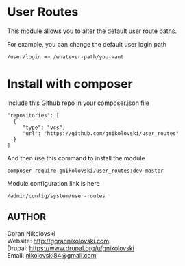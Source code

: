 # User Routes

This module allows you to alter the default user route paths.

For example, you can change the default user login path

```
/user/login => /whatever-path/you-want
```

# Install with composer

Include this Github repo in your composer.json file

```
"repositories": [
  {
     "type": "vcs",
     "url": "https://github.com/gnikolovski/user_routes"
  }
]
```

And then use this command to install the module

```
composer require gnikolovski/user_routes:dev-master
```

Module configuration link is here

```
/admin/config/system/user-routes
```

## AUTHOR

Goran Nikolovski  
Website: http://gorannikolovski.com  
Drupal: https://www.drupal.org/u/gnikolovski  
Email: nikolovski84@gmail.com  
